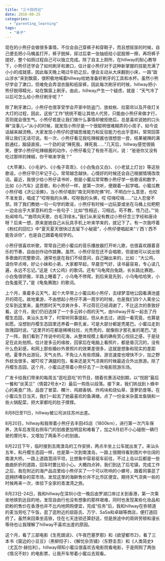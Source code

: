 ```yaml
---
title: "三十四月记"
date: 2016-08-25
categories: 
  - "parenting_learning"
tags: 
  - "亲子"
---
```


现在的小熊仔会做很多事情，不仅会自己穿裤子和穿鞋子，而且想尿尿的时候，自己便去把小马桶盖打开，裤子脱掉，尿过后拿一张抽纸给小屁股擦一擦，再将裤子提好，整个如厕过程自己可以独立完成。除了自主上厕所，在hillway的耐心教导下，小熊仔还学会了如何刷牙和漱口，估计是小熊仔对于这种新掌握的技能充满了小小的成就感，因此每天晚上喝过牛奶之后，便会主动从大床翻到小床，一路“跋山涉水”来到飘窗，很积极地喊着hillway给她准备好刷牙的工具和水杯。虽然小熊仔学会了漱口，但难免会弄湿衣服和纸尿裤，因此每次刷牙的时候，hillway把小熊仔脱得精光，站在飘窗上刷牙。由此，hillway产生一个疑虑，就是：“天气冷了以后可怎么给小熊仔刷牙呢？”

除了刷牙漱口，小熊仔也很享受学会开家中防盗门、放蚊帐、拉窗帘以及开夜灯关大灯的过程，因此，这些“工作”统统不能让其他人代劳，只能由小熊仔来做才行，否则就会很生气。小熊仔若是让我们做什么事情却被拒绝后，总是喜欢说她的口头禅“没事儿~”从小的时候，就发现小熊仔是一个很聪明很难糊弄的小孩子，如今说话越来越流畅，大家发现小熊仔的逻辑思维能力和反驳能力也出乎意料，常常回答得让我们无话可说。有一次，小熊仔看见我吃辣椒酱也很想尝一尝，结果被辣的满脸通红，脑袋直摇，一个劲的说“辣死我，辣死我……”几天后，hillway感觉很搞笑，便学小熊仔吃辣椒酱的动作，小熊仔看见了有些不高兴，说：“爸爸你又没有吃过那样的辣椒，你干嘛来学我？”

《大苹果》、《小毛驴》、《小兔子乖乖》、《小白兔白又白》、《小老鼠上灯台》等这些歌谣，小熊仔早已牢记于心，常常越念越快，心情好的时候还会自己根据情境改改词。最近，我很少给小熊仔读书听，倒是小蜜瓜常常教小熊仔学一些歌谣和数字，比如《小汽车》这首歌，和小熊仔一样，是第一次听，便跟着一起学唱。小蜜瓜教小熊仔唱《济公活佛》，当小熊仔唱到“南无阿弥陀佛”时，不明白什么意思，也咬不准发音，唱成了“哎呀我的头佛，哎呀我的头佛，哎 哎嗨哎嗨……”让人忍俊不禁。除了我们教她一句一句学的歌谣，小熊仔有时候一边玩耍或坐在马桶上拉粑粑一边会出乎大家意料的念一些句子：比如“性相近，习相远。苟不教，性乃迁。”“处处闻啼鸟。”“曲项向天歌，白毛浮绿水。”我们从来没有教过小熊仔念三字经和唐诗呀？后来一想，原来是她自己从玩具手机上听来学来的，就记下了。有一次我哼着《粉红的回忆》中“夏天夏天很快过去留下小秘密”，小熊仔便唱起来“丫西丫西不能告诉你”，也是自己跟着电视学的。

小熊仔很喜欢听歌，常常自己把小蜜瓜的音乐播放器打开听儿歌，也很喜欢跟着音乐的节奏，自由创作动作跳舞。虽然，小熊仔现在还不会唱歌，但是她可以说出很多歌曲的完整歌词，通常也是在我们不经意间，自己蹦出来的，比如：“大公鸡，请你早点啼，好让小妹和小弟，大家都早起，早晨空气好，读书最容易，专心读几遍，永远不忘记。”这是《大公鸡》的歌词。还有“乌龟爬白兔跳，长长路比赛跑，小白兔很骄傲，半路上睡着了，小乌龟不停爬，到后来竟先到，小乌龟哈哈笑，小白兔羞死了。”是《龟兔赛跑》的歌词。

上个月，乘着多云天气，起个大早带上小蜜瓜和小熊仔，去绿梦湿地公园看满池盛开的荷花。故地重游，不由想起小熊仔不满一周岁的时候，也是我们四个人乘坐公交车到这里来，虽然那时天气凉爽许多，不过荷花已经凋谢了，不比这次的景致好看。这个月，我们仍旧选择了一个多云转小雨的天气，由hillway开车一起去了丹樱生态园，来汕头五年了，时常听同事提起，但从未去过，进园一看究竟，也算是如愿。没想到丹樱生态园里还养着一群孔雀，可是大部分都是秃尾巴。小蜜瓜走到玫瑰园时说，“这里开的花都是稀稀拉拉，光秃秃的，就像刚才那孔雀的尾巴。”走了一阵，我们看到了传说中的花海，从整体规模上看的确有赏心悦目之感，于是驻足在此处拍照。估计是多云的缘故，回家后在电脑上看照片，都是昏沉沉的，没有什么色彩感，和网上那些婚纱外景照片的效果差很多，这就是想象和现实的差距吧。夏季外出游玩，天气炎热，不免让人有些烦躁，游览速度也增快不少，加之野外蚊虫很多，被叮咬了满腿的包，看来还是天气凉爽的时候最适合外出旅游。除了丹樱生态园，这个月，小蜜瓜还带着小熊仔去了一次电影院游乐场。

广发卡给我们带来的每周五“逛吃逛吃”的节目，随着优惠活动到期，以“悦厨”最后一餐和“丝芙兰”（倩碧2号水\*2）最后一购告以段落。接下来，我们转战到卜蜂中心的美食广场，品尝了冒菜、粿汁、鸡翅香锅、炸鸡块和烧仙草、菠萝奶昔等。在小蜜瓜生日当天，我们一起去了她最喜欢的鱼满塘，点了一份金米杂菌龙鱼锅和一些火锅配菜，把大家都吃的肚子撑撑。

8月8日至11日，hillway被公司派往苏州出差。

8月20日，hillway和我带着小熊仔去丰田4S店（1800km），进行第一次汽车保养，洗车后发现右侧车门的划痕更加明显和难看了，加之8月初不小心碰倒一辆行驶的摩托车，又增加了两条不小的划痕。

8月22日下午，临时接到去南澳岛的工作安排，两点半坐上公车就出发了。来汕头五年，和丹樱生态园一样，也是第一次到南澳岛，一路上很期待看到图片中壮阔的南澳大桥。一路上道路宽阔平坦，比想象中容易驱车前往，不过上岛以后都是一些曲曲折折的道路，回车时要比较小心。大概四点钟，我们到达了后宅镇，完成工作之后，我在附近的海产品店里给小熊仔买了一个可以吹响的小螺号，跟着同事逛了逛拥挤嘈杂的菜市场，发现这里的海鲜售价并不比市区便宜。期待天气凉爽一些的时候再来一次，体验下全家的青澳湾之旅。

8月23日-24日，我和hillway在深圳小住一晚后由罗湖口岸过关到香港，第一次乘坐地铁到达目的地，发现自由行也没有想象的那样艰难，同时也发现某些化妆品和奶粉的售价在香港也并不比内地网购便宜，完成“任务”后，我和hillway在弥顿道的麦当劳吃了午饭，逛了逛附近的屈臣氏、万宁、SaSa和卓越等商店，便打道回府了。虽然来回乘坐高铁，住在七天连锁还算舒适，但是旅途中的周转劳顿和漫长等待也让我理解了hillway不喜欢出差的原因。

这个月，看了三部电影《生死朗读》、《午夜巴塞罗那》和《欲望都市2》，看了三本书《窗边的小豆豆》（黑柳彻子）、《解忧杂货铺》（东野圭吾）和《人类简史》（尤瓦尔·赫拉利）。hillway得知小蜜瓜很喜欢去电影院看电影，于是网购了两张《情况不妙》的电影票，让我开车带着小蜜瓜去观看。
